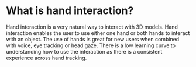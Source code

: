 # What is hand interaction?

Hand interaction is a very natural way to interact with 3D models. Hand interaction enables the user to use either one hand or both hands to interact with an object. The use of hands is great for new users when combined with voice, eye tracking or head gaze. There is a low learning curve to understanding how to use the interaction as there is a consistent experience across hand tracking.